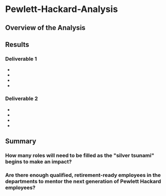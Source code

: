 # Pewlett-Hackard-Analysis

## Overview of the Analysis

## Results

### Deliverable 1

* 
* 
* 
* 
### Deliverable 2

* 
* 
* 
* 
## Summary

### How many roles will need to be filled as the "silver tsunami" begins to make an impact?

### Are there enough qualified, retirement-ready employees in the departments to mentor the next generation of Pewlett Hackard employees?
